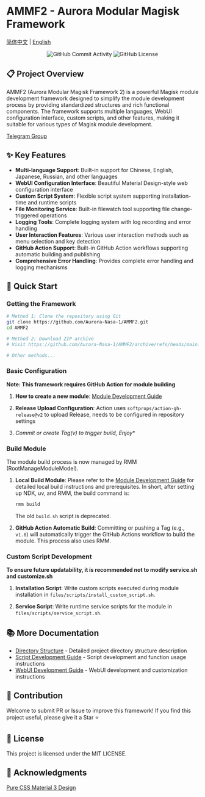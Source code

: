 # AMMF2 - Aurora Modular Magisk Framework

[简体中文](../README.md) | [English](README.md)

<div align="center">
    <img src="https://img.shields.io/github/commit-activity/w/Aurora-Nasa-1/AMMF2" alt="GitHub Commit Activity">
    <img src="https://img.shields.io/github/license/Aurora-Nasa-1/AMMF2" alt="GitHub License">
</div>

## 📋 Project Overview

AMMF2 (Aurora Modular Magisk Framework 2) is a powerful Magisk module development framework designed to simplify the module development process by providing standardized structures and rich functional components. The framework supports multiple languages, WebUI configuration interface, custom scripts, and other features, making it suitable for various types of Magisk module development.

[Telegram Group](https://t.me/AuroraNasaModule)

## ✨ Key Features

- **Multi-language Support**: Built-in support for Chinese, English, Japanese, Russian, and other languages
- **WebUI Configuration Interface**: Beautiful Material Design-style web configuration interface
- **Custom Script System**: Flexible script system supporting installation-time and runtime scripts
- **File Monitoring Service**: Built-in filewatch tool supporting file change-triggered operations
- **Logging Tools**: Complete logging system with log recording and error handling
- **User Interaction Features**: Various user interaction methods such as menu selection and key detection
- **GitHub Action Support**: Built-in GitHub Action workflows supporting automatic building and publishing
- **Comprehensive Error Handling**: Provides complete error handling and logging mechanisms

## 🚀 Quick Start

### Getting the Framework

```bash
# Method 1: Clone the repository using Git
git clone https://github.com/Aurora-Nasa-1/AMMF2.git
cd AMMF2

# Method 2: Download ZIP archive
# Visit https://github.com/Aurora-Nasa-1/AMMF2/archive/refs/heads/main.zip

# Other methods...
```

### Basic Configuration

**Note: This framework requires GitHub Action for module building**

1. **How to create a new module**:
  [Module Development Guide](module_development.md)

2. **Release Upload Configuration**:
   Action uses `softprops/action-gh-release@v2` to upload Release, needs to be configured in repository settings

3. **Commit or create Tag(v*) to trigger build, Enjoy**

### Build Module

The module build process is now managed by RMM (RootManageModuleModel).

1.  **Local Build Module**:
    Please refer to the [Module Development Guide](module_development.md#building-the-module-with-rmm) for detailed local build instructions and prerequisites. In short, after setting up NDK, uv, and RMM, the build command is:
    ```bash
    rmm build
    ```
    The old `build.sh` script is deprecated.

2.  **GitHub Action Automatic Build**:
    Committing or pushing a Tag (e.g., `v1.0`) will automatically trigger the GitHub Actions workflow to build the module. This process also uses RMM.

### Custom Script Development

**To ensure future updatability, it is recommended not to modify service.sh and customize.sh**

1. **Installation Script**:
   Write custom scripts executed during module installation in `files/scripts/install_custom_script.sh`.

2. **Service Script**:
   Write runtime service scripts for the module in `files/scripts/service_script.sh`.

## 📚 More Documentation

- [Directory Structure](directory.md) - Detailed project directory structure description
- [Script Development Guide](script.md) - Script development and function usage instructions
- [WebUI Development Guide](webui.md) - WebUI development and customization instructions

## 🤝 Contribution

Welcome to submit PR or Issue to improve this framework! If you find this project useful, please give it a Star ⭐

## 📄 License

This project is licensed under the MIT LICENSE.

## 🙏 Acknowledgments

[Pure CSS Material 3 Design](https://github.com/jogemu/md3css)
